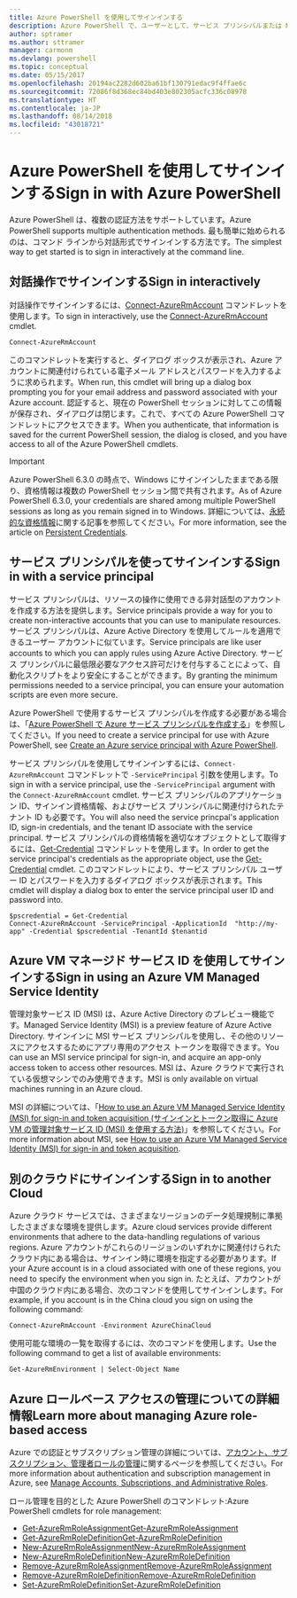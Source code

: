 ```yaml
---
title: Azure PowerShell を使用してサインインする
description: Azure PowerShell で、ユーザーとして、サービス プリンシパルまたは MSI を使用してサインインする方法。
author: sptramer
ms.author: sttramer
manager: carmonm
ms.devlang: powershell
ms.topic: conceptual
ms.date: 05/15/2017
ms.openlocfilehash: 20194ac2282d602ba61bf130791edac9f4ffae6c
ms.sourcegitcommit: 72086f8d368ec84bd403e802305acfc336c08978
ms.translationtype: HT
ms.contentlocale: ja-JP
ms.lasthandoff: 08/14/2018
ms.locfileid: "43018721"
---
```

# <a name="sign-in-with-azure-powershell"></a><span data-ttu-id="d5ecf-103">Azure PowerShell を使用してサインインする</span><span class="sxs-lookup"><span data-stu-id="d5ecf-103">Sign in with Azure PowerShell</span></span>

<span data-ttu-id="d5ecf-104">Azure PowerShell は、複数の認証方法をサポートしています。</span><span class="sxs-lookup"><span data-stu-id="d5ecf-104">Azure PowerShell supports multiple authentication methods.</span></span> <span data-ttu-id="d5ecf-105">最も簡単に始められるのは、コマンド ラインから対話形式でサインインする方法です。</span><span class="sxs-lookup"><span data-stu-id="d5ecf-105">The simplest way to get started is to sign in interactively at the command line.</span></span>

## <a name="sign-in-interactively"></a><span data-ttu-id="d5ecf-106">対話操作でサインインする</span><span class="sxs-lookup"><span data-stu-id="d5ecf-106">Sign in interactively</span></span>

<span data-ttu-id="d5ecf-107">対話操作でサインインするには、[Connect-AzureRmAccount](/powershell/module/azurerm.profile/connect-azurermaccount) コマンドレットを使用します。</span><span class="sxs-lookup"><span data-stu-id="d5ecf-107">To sign in interactively, use the [Connect-AzureRmAccount](/powershell/module/azurerm.profile/connect-azurermaccount) cmdlet.</span></span>

```azurepowershell
Connect-AzureRmAccount
```

<span data-ttu-id="d5ecf-108">このコマンドレットを実行すると、ダイアログ ボックスが表示され、Azure アカウントに関連付けられている電子メール アドレスとパスワードを入力するように求められます。</span><span class="sxs-lookup"><span data-stu-id="d5ecf-108">When run, this cmdlet will bring up a dialog box prompting you for your email address and password associated with your Azure account.</span></span> <span data-ttu-id="d5ecf-109">認証すると、現在の PowerShell セッションに対してこの情報が保存され、ダイアログは閉じます。これで、すべての Azure PowerShell コマンドレットにアクセスできます。</span><span class="sxs-lookup"><span data-stu-id="d5ecf-109">When you authenticate, that information is saved for the current PowerShell session, the dialog is closed, and you have access to all of the Azure PowerShell cmdlets.</span></span>

> [!IMPORTANT]
> <span data-ttu-id="d5ecf-110">Azure PowerShell 6.3.0 の時点で、Windows にサインインしたままである限り、資格情報は複数の PowerShell セッション間で共有されます。</span><span class="sxs-lookup"><span data-stu-id="d5ecf-110">As of Azure PowerShell 6.3.0, your credentials are shared among multiple PowerShell sessions as long as you remain signed in to Windows.</span></span> <span data-ttu-id="d5ecf-111">詳細については、[永続的な資格情報](context-persistence.md)に関する記事を参照してください。</span><span class="sxs-lookup"><span data-stu-id="d5ecf-111">For more information, see the article on [Persistent Credentials](context-persistence.md).</span></span>

## <a name="sign-in-with-a-service-principal"></a><span data-ttu-id="d5ecf-112">サービス プリンシパルを使ってサインインする</span><span class="sxs-lookup"><span data-stu-id="d5ecf-112">Sign in with a service principal</span></span>

<span data-ttu-id="d5ecf-113">サービス プリンシパルは、リソースの操作に使用できる非対話型のアカウントを作成する方法を提供します。</span><span class="sxs-lookup"><span data-stu-id="d5ecf-113">Service principals provide a way for you to create non-interactive accounts that you can use to manipulate resources.</span></span> <span data-ttu-id="d5ecf-114">サービス プリンシパルは、Azure Active Directory を使用してルールを適用できるユーザー アカウントに似ています。</span><span class="sxs-lookup"><span data-stu-id="d5ecf-114">Service principals are like user accounts to which you can apply rules using Azure Active Directory.</span></span> <span data-ttu-id="d5ecf-115">サービス プリンシパルに最低限必要なアクセス許可だけを付与することによって、自動化スクリプトをより安全にすることができます。</span><span class="sxs-lookup"><span data-stu-id="d5ecf-115">By granting the minimum permissions needed to a service principal, you can ensure your automation scripts are even more secure.</span></span>

<span data-ttu-id="d5ecf-116">Azure PowerShell で使用するサービス プリンシパルを作成する必要がある場合は、「[Azure PowerShell で Azure サービス プリンシパルを作成する](create-azure-service-principal-azureps.md)」を参照してください。</span><span class="sxs-lookup"><span data-stu-id="d5ecf-116">If you need to create a service principal for use with Azure PowerShell, see [Create an Azure service principal with Azure PowerShell](create-azure-service-principal-azureps.md).</span></span>

<span data-ttu-id="d5ecf-117">サービス プリンシパルを使用してサインインするには、`Connect-AzureRmAccount` コマンドレットで `-ServicePrincipal` 引数を使用します。</span><span class="sxs-lookup"><span data-stu-id="d5ecf-117">To sign in with a service principal, use the `-ServicePrincipal` argument with the `Connect-AzureRmAccount` cmdlet.</span></span> <span data-ttu-id="d5ecf-118">サービス プリンシパルのアプリケーション ID、サインイン資格情報、およびサービス プリンシパルに関連付けられたテナント ID も必要です。</span><span class="sxs-lookup"><span data-stu-id="d5ecf-118">You will also need the service princpal's application ID, sign-in credentials, and the tenant ID associate with the service principal.</span></span> <span data-ttu-id="d5ecf-119">サービス プリンシパルの資格情報を適切なオブジェクトとして取得するには、[Get-Credential](/powershell/module/microsoft.powershell.security/get-credential) コマンドレットを使用します。</span><span class="sxs-lookup"><span data-stu-id="d5ecf-119">In order to get the service principal's credentials as the appropriate object, use the [Get-Credential](/powershell/module/microsoft.powershell.security/get-credential) cmdlet.</span></span> <span data-ttu-id="d5ecf-120">このコマンドレットにより、サービス プリンシパル ユーザー ID とパスワードを入力するダイアログ ボックスが表示されます。</span><span class="sxs-lookup"><span data-stu-id="d5ecf-120">This cmdlet will display a dialog box to enter the service principal user ID and password into.</span></span>

```azurepowershell-interactive
$pscredential = Get-Credential
Connect-AzureRmAccount -ServicePrincipal -ApplicationId  "http://my-app" -Credential $pscredential -TenantId $tenantid
```

## <a name="sign-in-using-an-azure-vm-managed-service-identity"></a><span data-ttu-id="d5ecf-121">Azure VM マネージド サービス ID を使用してサインインする</span><span class="sxs-lookup"><span data-stu-id="d5ecf-121">Sign in using an Azure VM Managed Service Identity</span></span>

<span data-ttu-id="d5ecf-122">管理対象サービス ID (MSI) は、Azure Active Directory のプレビュー機能です。</span><span class="sxs-lookup"><span data-stu-id="d5ecf-122">Managed Service Identity (MSI) is a preview feature of Azure Active Directory.</span></span> <span data-ttu-id="d5ecf-123">サインインに MSI サービス プリンシパルを使用し、その他のリソースにアクセスするためにアプリ専用のアクセス トークンを取得できます。</span><span class="sxs-lookup"><span data-stu-id="d5ecf-123">You can use an MSI service principal for sign-in, and acquire an app-only access token to access other resources.</span></span> <span data-ttu-id="d5ecf-124">MSI は、Azure クラウドで実行されている仮想マシンでのみ使用できます。</span><span class="sxs-lookup"><span data-stu-id="d5ecf-124">MSI is only available on virtual machines running in an Azure cloud.</span></span>

<span data-ttu-id="d5ecf-125">MSI の詳細については、「[How to use an Azure VM Managed Service Identity (MSI) for sign-in and token acquisition (サインインとトークン取得に Azure VM の管理対象サービス ID (MSI) を使用する方法)](/azure/active-directory/msi-how-to-get-access-token-using-msi)」を参照してください。</span><span class="sxs-lookup"><span data-stu-id="d5ecf-125">For more information about MSI, see [How to use an Azure VM Managed Service Identity (MSI) for sign-in and token acquisition](/azure/active-directory/msi-how-to-get-access-token-using-msi).</span></span>

## <a name="sign-in-to-another-cloud"></a><span data-ttu-id="d5ecf-126">別のクラウドにサインインする</span><span class="sxs-lookup"><span data-stu-id="d5ecf-126">Sign in to another Cloud</span></span>

<span data-ttu-id="d5ecf-127">Azure クラウド サービスでは、さまざまなリージョンのデータ処理規制に準拠したさまざまな環境を提供します。</span><span class="sxs-lookup"><span data-stu-id="d5ecf-127">Azure cloud services provide different environments that adhere to the data-handling regulations of various regions.</span></span> <span data-ttu-id="d5ecf-128">Azure アカウントがこれらのリージョンのいずれかに関連付けられたクラウド内にある場合は、サインイン時に環境を指定する必要があります。</span><span class="sxs-lookup"><span data-stu-id="d5ecf-128">If your Azure account is in a cloud associated with one of these regions, you need to specify the environment when you sign in.</span></span> <span data-ttu-id="d5ecf-129">たとえば、アカウントが中国のクラウド内にある場合、次のコマンドを使用してサインインします。</span><span class="sxs-lookup"><span data-stu-id="d5ecf-129">For example, if you account is in the China cloud you sign on using the following command:</span></span>

```azurepowershell-interactive
Connect-AzureRmAccount -Environment AzureChinaCloud
```

<span data-ttu-id="d5ecf-130">使用可能な環境の一覧を取得するには、次のコマンドを使用します。</span><span class="sxs-lookup"><span data-stu-id="d5ecf-130">Use the following command to get a list of available environments:</span></span>

```azurepowershell-interactive
Get-AzureRmEnvironment | Select-Object Name
```

## <a name="learn-more-about-managing-azure-role-based-access"></a><span data-ttu-id="d5ecf-131">Azure ロールベース アクセスの管理についての詳細情報</span><span class="sxs-lookup"><span data-stu-id="d5ecf-131">Learn more about managing Azure role-based access</span></span>

<span data-ttu-id="d5ecf-132">Azure での認証とサブスクリプション管理の詳細については、[アカウント、サブスクリプション、管理者ロールの管理](/azure/active-directory/role-based-access-control-configure)に関するページを参照してください。</span><span class="sxs-lookup"><span data-stu-id="d5ecf-132">For more information about authentication and subscription management in Azure, see [Manage Accounts, Subscriptions, and Administrative Roles](/azure/active-directory/role-based-access-control-configure).</span></span>

<span data-ttu-id="d5ecf-133">ロール管理を目的とした Azure PowerShell のコマンドレット:</span><span class="sxs-lookup"><span data-stu-id="d5ecf-133">Azure PowerShell cmdlets for role management:</span></span>

* [<span data-ttu-id="d5ecf-134">Get-AzureRmRoleAssignment</span><span class="sxs-lookup"><span data-stu-id="d5ecf-134">Get-AzureRmRoleAssignment</span></span>](/powershell/module/AzureRM.Resources/Get-AzureRmRoleAssignment)
* [<span data-ttu-id="d5ecf-135">Get-AzureRmRoleDefinition</span><span class="sxs-lookup"><span data-stu-id="d5ecf-135">Get-AzureRmRoleDefinition</span></span>](/powershell/module/AzureRM.Resources/Get-AzureRmRoleDefinition)
* [<span data-ttu-id="d5ecf-136">New-AzureRmRoleAssignment</span><span class="sxs-lookup"><span data-stu-id="d5ecf-136">New-AzureRmRoleAssignment</span></span>](/powershell/module/AzureRM.Resources/New-AzureRmRoleAssignment)
* [<span data-ttu-id="d5ecf-137">New-AzureRmRoleDefinition</span><span class="sxs-lookup"><span data-stu-id="d5ecf-137">New-AzureRmRoleDefinition</span></span>](/powershell/module/AzureRM.Resources/New-AzureRmRoleDefinition)
* [<span data-ttu-id="d5ecf-138">Remove-AzureRmRoleAssignment</span><span class="sxs-lookup"><span data-stu-id="d5ecf-138">Remove-AzureRmRoleAssignment</span></span>](/powershell/module/AzureRM.Resources/Remove-AzureRmRoleAssignment)
* [<span data-ttu-id="d5ecf-139">Remove-AzureRmRoleDefinition</span><span class="sxs-lookup"><span data-stu-id="d5ecf-139">Remove-AzureRmRoleDefinition</span></span>](/powershell/module/AzureRM.Resources/Remove-AzureRmRoleDefinition)
* [<span data-ttu-id="d5ecf-140">Set-AzureRmRoleDefinition</span><span class="sxs-lookup"><span data-stu-id="d5ecf-140">Set-AzureRmRoleDefinition</span></span>](/powershell/moduel/AzureRM.Resources/Set-AzureRmRoleDefinition)
